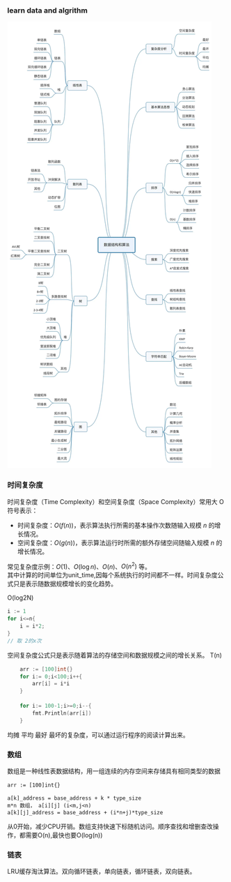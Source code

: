 ### learn data and algrithm
![Data and Algorithm](数据结构与算法.webp)

### 时间复杂度
时间复杂度（Time Complexity）和空间复杂度（Space Complexity）常用大 O 符号表示：

- 时间复杂度：$O(f(n))$，表示算法执行所需的基本操作次数随输入规模 $n$ 的增长情况。
- 空间复杂度：$O(g(n))$，表示算法运行时所需的额外存储空间随输入规模 $n$ 的增长情况。

常见复杂度示例：$O(1)$、$O(\log n)$、$O(n)$、$O(n^2)$ 等。<br>
其中计算的时间单位为unit_time,因每个系统执行的时间都不一样。时间复杂度公式只是表示随数据规模增长的变化趋势。<br>

O(log2N)
```go
i := 1
for i<=n{
    i = i*2;
}
// 取 2的x次
```

空间复杂度公式只是表示随着算法的存储空间和数据规模之间的增长关系。
T(n)
```go
    arr := [100]int{}
    for i:= 0;i<100;i++{
        arr[i] = i*i
    }

	for i:= 100-1;i>=0;i--{
		fmt.Println(arr[i])
    }	
```
均摊 平均 最好 最坏的复杂度，可以通过运行程序的阅读计算出来。


### 数组
数组是一种线性表数据结构，用一组连续的内存空间来存储具有相同类型的数据
```golang
arr := [100]int{}
```
```
a[k]_address = base_address + k * type_size
m*n 数组， a[i][j] (i<m,j<n)
a[k][j]_address = base_address + (i*n+j)*type_size
```
从0开始，减少CPU开销。数组支持快速下标随机访问。顺序查找和增删查改操作，都需要O(n),最快也要O(log(n))


### 链表
LRU缓存淘汰算法。双向循环链表，单向链表，循环链表，双向链表。